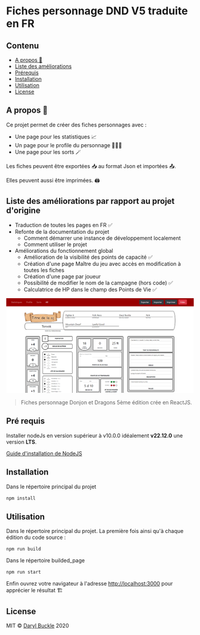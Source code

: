# Fiches personnage DND V5 traduite en FR

## Contenu

* [A propos 📜](#Apropos)
* [Liste des améliorations](#Listedesaméliorations)
* [Prérequis](#Prérequis)
* [Installation](#installation)
* [Utilisation](#utilisation)
* [License](#license)

## A propos 📜

Ce projet permet de créer des fiches personnages avec :

* Une page pour les statistiques 📈
* Un page pour le profile du personnage 🧙🏼‍♂️
* Une page pour les sorts 🪄

Les fiches peuvent être exportées 📥 au format Json et importées 📤.

Elles peuvent aussi être imprimées. 🖨
<!-- Visit [https://dnd5esheets.com](https://dnd5esheets.com) to see these components in use. -->

## Liste des améliorations par rapport au projet d'origine

* Traduction de toutes les pages en FR ✅
* Refonte de la documentation du projet
  * Comment démarrer une instance de développement localement
  * Comment utiliser le projet
* Améliorations du fonctionnement global
  * Amélioration de la visibilité des points de capacité ✅
  * Création d'une page Maître du jeu avec accès en modification à toutes les fiches
  * Création d'une page par joueur
  * Possibilité de modifier le nom de la campagne (hors code) ✅
  * Calculatrice de HP dans le champ des Points de Vie ✅

![capture)](capture.png)

> Fiches personnage Donjon et Dragons 5ème édition crée en ReactJS.

<!-- [https://dnd5esheets.com](https://dnd5esheets.com) -->

## Pré requis

Installer nodeJs en version supérieur à v10.0.0 idéalement **v22.12.0** une version **LTS**.

[Guide d'installation de NodeJS](https://nodejs.org/fr/download/prebuilt-installer)

## Installation

Dans le répertoire principal du projet

```bash
npm install
```

## Utilisation

Dans le répertoire principal du projet. La première fois ainsi qu'à chaque édition du code source :

```bash
npm run build
```

Dans le répertoire builded_page

```bash
npm run start
```

Enfin ouvrez votre navigateur à l'adresse [http://localhost:3000](http://localhost:3000) pour apprécier le résultat 🏗

## License

MIT © [Daryl Buckle](https://github.com/DarylBuckle) 2020
